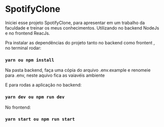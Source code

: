 # SpotifyClone

Iniciei esse projeto SpotifyClone, para apresentar em um trabalho da faculdade e treinar os meus conhecimentos.
Utilizando no backend NodeJs e no frontend ReacJs.

Pra instalar as dependências do projeto tanto no backend como frontent , no terminal rodar:
 ### `yarn ou npm install`

Na pasta backend, faça uma cópia do arquivo .env.example e renomeie para .env, neste aquivo fica as vaiavéis ambiente

E para rodas a aplicação no backend:
  ### `yarn dev ou npm run dev`

No frontend:
  ### `yarn start ou npm run start`
